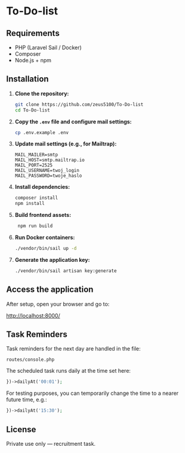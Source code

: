 # To-Do-list

## Requirements

-   PHP (Laravel Sail / Docker)
-   Composer
-   Node.js + npm

## Installation

1. **Clone the repository:**
    ```bash
    git clone https://github.com/zeus5100/To-Do-list
    cd To-Do-list
    ```
2. **Copy the `.env` file and configure mail settings:**
    ```bash
    cp .env.example .env
    ```
3. **Update mail settings (e.g., for Mailtrap):**
    ```env
    MAIL_MAILER=smtp
    MAIL_HOST=smtp.mailtrap.io
    MAIL_PORT=2525
    MAIL_USERNAME=twoj_login
    MAIL_PASSWORD=twoje_haslo
    ```
4. **Install dependencies:**
    ```bash
    composer install
    npm install
    ```
5. **Build frontend assets:**
    ```bash
     npm run build
    ```
6. **Run Docker containers:**
    ```bash
    ./vendor/bin/sail up -d
    ```
7. **Generate the application key:**
    ```bash
    ./vendor/bin/sail artisan key:generate
    ```

## Access the application

After setup, open your browser and go to:

[http://localhost:8000/](http://localhost:8000/)

## Task Reminders

Task reminders for the next day are handled in the file:

`routes/console.php`

The scheduled task runs daily at the time set here:

```php
})->dailyAt('00:01');
```

For testing purposes, you can temporarily change the time to a nearer future time, e.g.:

```php
})->dailyAt('15:30');
```

## License

Private use only — recruitment task.
